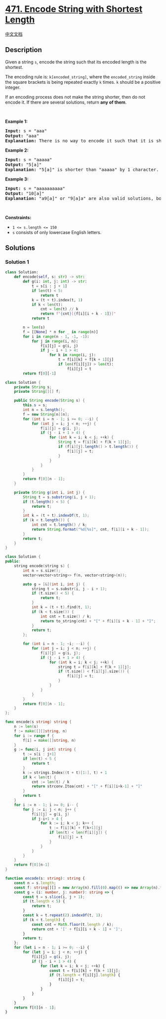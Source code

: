 # [471. Encode String with Shortest Length](https://leetcode.com/problems/encode-string-with-shortest-length)

[中文文档](./solution/0400-0499/0471.Encode%20String%20with%20Shortest%20Length/README.md)

<!-- tags:String,Dynamic Programming -->

## Description

<p>Given a string <code>s</code>, encode the string such that its encoded length is the shortest.</p>

<p>The encoding rule is: <code>k[encoded_string]</code>, where the <code>encoded_string</code> inside the square brackets is being repeated exactly <code>k</code> times. <code>k</code> should be a positive integer.</p>

<p>If an encoding process does not make the string shorter, then do not encode it. If there are several solutions, return <strong>any of them</strong>.</p>

<p>&nbsp;</p>
<p><strong class="example">Example 1:</strong></p>

<pre>
<strong>Input:</strong> s = &quot;aaa&quot;
<strong>Output:</strong> &quot;aaa&quot;
<strong>Explanation:</strong> There is no way to encode it such that it is shorter than the input string, so we do not encode it.
</pre>

<p><strong class="example">Example 2:</strong></p>

<pre>
<strong>Input:</strong> s = &quot;aaaaa&quot;
<strong>Output:</strong> &quot;5[a]&quot;
<strong>Explanation:</strong> &quot;5[a]&quot; is shorter than &quot;aaaaa&quot; by 1 character.
</pre>

<p><strong class="example">Example 3:</strong></p>

<pre>
<strong>Input:</strong> s = &quot;aaaaaaaaaa&quot;
<strong>Output:</strong> &quot;10[a]&quot;
<strong>Explanation:</strong> &quot;a9[a]&quot; or &quot;9[a]a&quot; are also valid solutions, both of them have the same length = 5, which is the same as &quot;10[a]&quot;.
</pre>

<p>&nbsp;</p>
<p><strong>Constraints:</strong></p>

<ul>
	<li><code>1 &lt;= s.length &lt;= 150</code></li>
	<li><code>s</code> consists of only lowercase English letters.</li>
</ul>

## Solutions

### Solution 1

<!-- tabs:start -->

```python
class Solution:
    def encode(self, s: str) -> str:
        def g(i: int, j: int) -> str:
            t = s[i : j + 1]
            if len(t) < 5:
                return t
            k = (t + t).index(t, 1)
            if k < len(t):
                cnt = len(t) // k
                return f"{cnt}[{f[i][i + k - 1]}]"
            return t

        n = len(s)
        f = [[None] * n for _ in range(n)]
        for i in range(n - 1, -1, -1):
            for j in range(i, n):
                f[i][j] = g(i, j)
                if j - i + 1 > 4:
                    for k in range(i, j):
                        t = f[i][k] + f[k + 1][j]
                        if len(f[i][j]) > len(t):
                            f[i][j] = t
        return f[0][-1]
```

```java
class Solution {
    private String s;
    private String[][] f;

    public String encode(String s) {
        this.s = s;
        int n = s.length();
        f = new String[n][n];
        for (int i = n - 1; i >= 0; --i) {
            for (int j = i; j < n; ++j) {
                f[i][j] = g(i, j);
                if (j - i + 1 > 4) {
                    for (int k = i; k < j; ++k) {
                        String t = f[i][k] + f[k + 1][j];
                        if (f[i][j].length() > t.length()) {
                            f[i][j] = t;
                        }
                    }
                }
            }
        }
        return f[0][n - 1];
    }

    private String g(int i, int j) {
        String t = s.substring(i, j + 1);
        if (t.length() < 5) {
            return t;
        }
        int k = (t + t).indexOf(t, 1);
        if (k < t.length()) {
            int cnt = t.length() / k;
            return String.format("%d[%s]", cnt, f[i][i + k - 1]);
        }
        return t;
    }
}
```

```cpp
class Solution {
public:
    string encode(string s) {
        int n = s.size();
        vector<vector<string>> f(n, vector<string>(n));

        auto g = [&](int i, int j) {
            string t = s.substr(i, j - i + 1);
            if (t.size() < 5) {
                return t;
            }
            int k = (t + t).find(t, 1);
            if (k < t.size()) {
                int cnt = t.size() / k;
                return to_string(cnt) + "[" + f[i][i + k - 1] + "]";
            }
            return t;
        };

        for (int i = n - 1; ~i; --i) {
            for (int j = i; j < n; ++j) {
                f[i][j] = g(i, j);
                if (j - i + 1 > 4) {
                    for (int k = i; k < j; ++k) {
                        string t = f[i][k] + f[k + 1][j];
                        if (t.size() < f[i][j].size()) {
                            f[i][j] = t;
                        }
                    }
                }
            }
        }
        return f[0][n - 1];
    }
};
```

```go
func encode(s string) string {
	n := len(s)
	f := make([][]string, n)
	for i := range f {
		f[i] = make([]string, n)
	}
	g := func(i, j int) string {
		t := s[i : j+1]
		if len(t) < 5 {
			return t
		}
		k := strings.Index((t + t)[1:], t) + 1
		if k < len(t) {
			cnt := len(t) / k
			return strconv.Itoa(cnt) + "[" + f[i][i+k-1] + "]"
		}
		return t
	}
	for i := n - 1; i >= 0; i-- {
		for j := i; j < n; j++ {
			f[i][j] = g(i, j)
			if j-i+1 > 4 {
				for k := i; k < j; k++ {
					t := f[i][k] + f[k+1][j]
					if len(t) < len(f[i][j]) {
						f[i][j] = t
					}
				}
			}
		}
	}
	return f[0][n-1]
}
```

```ts
function encode(s: string): string {
    const n = s.length;
    const f: string[][] = new Array(n).fill(0).map(() => new Array(n).fill(''));
    const g = (i: number, j: number): string => {
        const t = s.slice(i, j + 1);
        if (t.length < 5) {
            return t;
        }
        const k = t.repeat(2).indexOf(t, 1);
        if (k < t.length) {
            const cnt = Math.floor(t.length / k);
            return cnt + '[' + f[i][i + k - 1] + ']';
        }
        return t;
    };
    for (let i = n - 1; i >= 0; --i) {
        for (let j = i; j < n; ++j) {
            f[i][j] = g(i, j);
            if (j - i + 1 > 4) {
                for (let k = i; k < j; ++k) {
                    const t = f[i][k] + f[k + 1][j];
                    if (t.length < f[i][j].length) {
                        f[i][j] = t;
                    }
                }
            }
        }
    }
    return f[0][n - 1];
}
```

<!-- tabs:end -->

<!-- end -->
